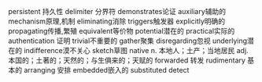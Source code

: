 persistent 持久性
delimiter 分界符
demonstrates论证
auxiliary辅助的
mechanism原理,机制
eliminating消除
triggers触发器
explicitly明确的
propagating传播,繁殖
equivalent等价物
potential潜在的
practical实际的
authentication 证明
trivial不重要的
gather聚集
disregarding忽视
underlying潜在的
indifference漠不关心
sketch草图
native n. 本地人；土产；当地居民
	adj. 本国的；土著的；天然的；与生俱来的；天赋的
forwarded 转发
rudimentary 基本的
arranging 安排
embedded嵌入的
substituted
detect




